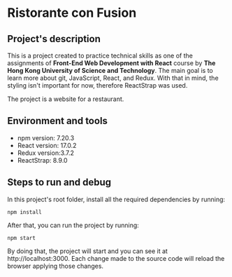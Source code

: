 # Ristorante con Fusion

## Project's description

This is a project created to practice technical skills as one of the assignments of **Front-End Web Development with React** course by **The Hong Kong University of Science and Technology**. The main goal is to learn more about git, JavaScript, React, and Redux. With that in mind, the styling isn't important for now, therefore ReactStrap was used.

The project is a website for a restaurant.

## Environment and tools

- npm version: 7.20.3
- React version: 17.0.2
- Redux version:3.7.2
- ReactStrap: 8.9.0

## Steps to run and debug

In this project's root folder, install all the required dependencies by running:

```
npm install
```

After that, you can run the project by running:

```
npm start
```

By doing that, the project will start and you can see it at http://localhost:3000. Each change made to the source code will reload the browser applying those changes.
